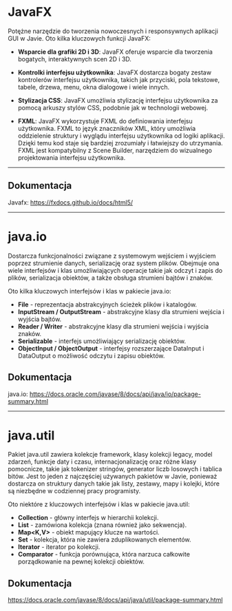 # JavaFX

Potężne narzędzie do tworzenia nowoczesnych i responsywnych aplikacji GUI w Javie. Oto kilka kluczowych funkcji JavaFX:

- **Wsparcie dla grafiki 2D i 3D**: JavaFX oferuje wsparcie dla tworzenia bogatych, interaktywnych scen 2D i 3D.

- **Kontrolki interfejsu użytkownika**: JavaFX dostarcza bogaty zestaw kontrolerów interfejsu użytkownika, takich jak przyciski, pola tekstowe, tabele, drzewa, menu, okna dialogowe i wiele innych.

- **Stylizacja CSS**: JavaFX umożliwia stylizację interfejsu użytkownika za pomocą arkuszy stylów CSS, podobnie jak w technologii webowej.

- **FXML**: JavaFX wykorzystuje FXML do definiowania interfejsu użytkownika. FXML to język znaczników XML, który umożliwia oddzielenie struktury i wyglądu interfejsu użytkownika od logiki aplikacji. Dzięki temu kod staje się bardziej zrozumiały i łatwiejszy do utrzymania. FXML jest kompatybilny z Scene Builder, narzędziem do wizualnego projektowania interfejsu użytkownika.

---

## Dokumentacja

Javafx: https://fxdocs.github.io/docs/html5/


------------------------------------------------------------------------------------------------------------

# java.io 

Dostarcza funkcjonalności związane z systemowym wejściem i wyjściem poprzez strumienie danych, serializację oraz system plików. Obejmuje ona wiele interfejsów i klas umożliwiających operacje takie jak odczyt i zapis do plików, serializacja obiektów, a także obsługa strumieni bajtów i znaków.

Oto kilka kluczowych interfejsów i klas w pakiecie java.io:
- **File** - reprezentacja abstrakcyjnych ścieżek plików i katalogów.
- **InputStream / OutputStream** - abstrakcyjne klasy dla strumieni wejścia i wyjścia bajtów.
- **Reader / Writer** - abstrakcyjne klasy dla strumieni wejścia i wyjścia znaków.
- **Serializable** - interfejs umożliwiający serializację obiektów.
- **ObjectInput / ObjectOutput** - interfejsy rozszerzające DataInput i DataOutput o możliwość odczytu i zapisu obiektów.

## Dokumentacja

java.io: https://docs.oracle.com/javase/8/docs/api/java/io/package-summary.html

------------------------------------------------------------------------------------------------------------

# java.util

Pakiet java.util zawiera kolekcje framework, klasy kolekcji legacy, model zdarzeń, funkcje daty i czasu, internacjonalizację oraz różne klasy pomocnicze, takie jak tokenizer stringów, generator liczb losowych i tablica bitów. Jest to jeden z najczęściej używanych pakietów w Javie, ponieważ dostarcza on struktury danych takie jak listy, zestawy, mapy i kolejki, które są niezbędne w codziennej pracy programisty.

Oto niektóre z kluczowych interfejsów i klas w pakiecie java.util:
- **Collection<E>** - główny interfejs w hierarchii kolekcji.
- **List<E>** - zamówiona kolekcja (znana również jako sekwencja).
- **Map<K,V>** - obiekt mapujący klucze na wartości.
- **Set<E>** - kolekcja, która nie zawiera zduplikowanych elementów.
- **Iterator<E>** - iterator po kolekcji.
- **Comparator<T>** - funkcja porównująca, która narzuca całkowite porządkowanie na pewnej kolekcji obiektów.

## Dokumentacja

https://docs.oracle.com/javase/8/docs/api/java/util/package-summary.html



